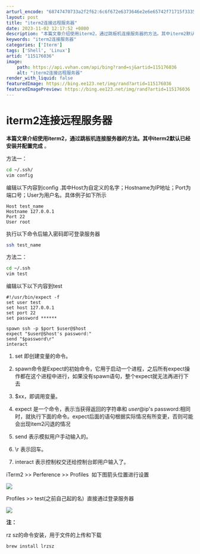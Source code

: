 ```yaml
---
arturl_encode: "68747470733a2f2f62:6c6f672e6373646e2e6e65742f71715f33353434373635392f:61727469636c652f64657461696c732f313135313736303336"
layout: post
title: "iterm2连接远程服务器"
date: 2023-11-02 12:17:52 +0800
description: "本篇文章介绍使用iterm2，通过跳板机连接服务器的方法。其中iterm2默认已经安装并配置完成。方"
keywords: "iterm2连接服务器"
categories: ['Iterm']
tags: ['Shell', 'Linux']
artid: "115176036"
image:
    path: https://api.vvhan.com/api/bing?rand=sj&artid=115176036
    alt: "iterm2连接远程服务器"
render_with_liquid: false
featuredImage: https://bing.ee123.net/img/rand?artid=115176036
featuredImagePreview: https://bing.ee123.net/img/rand?artid=115176036
---
```


# iterm2连接远程服务器

**本篇文章介绍使用iterm2，通过跳板机连接服务器的方法。其中iterm2默认已经安装并配置完成**
。

方法一：

```bash
cd ~/.ssh/
vim config


```

编辑以下内容到config
.其中Host为自定义的名字；Hostname为IP地址；Port为端口号；User为用户名。具体例子如下所示

```
Host test_name
Hostname 127.0.0.1
Port 22
User root
```

执行以下命令后输入密码即可登录服务器

```bash
ssh test_name
```

方法二：

```bash
cd ~/.ssh
vim test

```

编辑以下以下内容到test

```
#!/usr/bin/expect -f
set user test
set host 127.0.0.1
set port 22
set password ******

spawn ssh -p $port $user@$host
expect "$user@$host's password:"
send "$password\r"
interact

```

1. set 即创建变量的命令。

2. spawn命令是Expect的初始命令，它用于启动一个进程，之后所有expect操作都在这个进程中进行，如果没有spawn语句，整个expect就无法再进行下去

3. $xx，即调用变量。

4. expect 是一个命令，表示当获得返回的字符串和 $user@$ip's password:相同时，就执行下面的命令。expect后面的语句根据实际情况有所变更，否则可能会出现item2闪退的情况

5. send 表示模拟用户手动输入的。

6. \r 表示回车。

7. interact 表示控制权交还给控制台即用户输入了。

iTerm2 >> Perference >> Profiles  如下图箭头位置进行设置

![](https://i-blog.csdnimg.cn/blog_migrate/d4cf08986fe6e18350fae807a4269341.png)

Profiles >> test(之前自己起的名)  直接通过登录服务器

![](https://i-blog.csdnimg.cn/blog_migrate/54b5ff4f034e2cb7c1bfe3c371e4163b.png)

**注：**

rz sz的命令安装，用于文件的上传和下载

```bash
brew install lrzsz
```